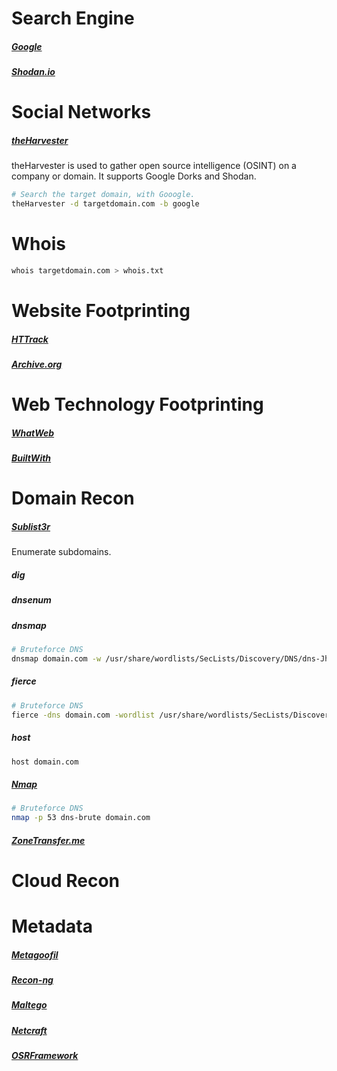 # Search Engine
##### [Google](https://www.google.com/)
##### [Shodan.io](https://www.shodan.io/)

# Social Networks
##### [theHarvester](https://pypi.org/project/theHarvester/)
theHarvester is used to gather open source intelligence (OSINT) on a company or domain.
It supports Google Dorks and Shodan.
```bash
# Search the target domain, with Gooogle.
theHarvester -d targetdomain.com -b google
```

# Whois
```bash
whois targetdomain.com > whois.txt
```

# Website Footprinting
##### [HTTrack](https://www.httrack.com/)
##### [Archive.org](https://archive.org/)

# Web Technology Footprinting
##### [WhatWeb](https://github.com/urbanadventurer/WhatWeb)
##### [BuiltWith](https://builtwith.com/)

# Domain Recon
##### [Sublist3r](https://github.com/aboul3la/Sublist3r)
Enumerate subdomains.
##### dig
##### dnsenum
##### dnsmap
```bash
# Bruteforce DNS
dnsmap domain.com -w /usr/share/wordlists/SecLists/Discovery/DNS/dns-Jhaddix.txt
```
##### fierce
```bash
# Bruteforce DNS
fierce -dns domain.com -wordlist /usr/share/wordlists/SecLists/Discovery/DNS/fierce-hostlist.txt
```
##### host
```bash
host domain.com
```
##### [Nmap](../PortScanners/Nmap/README.md)
```bash
# Bruteforce DNS
nmap -p 53 dns-brute domain.com
```
##### [ZoneTransfer.me](https://digi.ninja/projects/zonetransferme.php)

# Cloud Recon

# Metadata
##### [Metagoofil](https://github.com/laramies/metagoofil)



##### [Recon-ng](https://github.com/lanmaster53/recon-ng)
##### [Maltego](https://www.maltego.com/)
##### [Netcraft](https://www.netcraft.com/)
##### [OSRFramework](https://github.com/i3visio/osrframework)